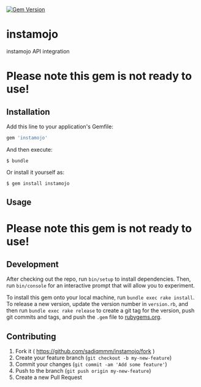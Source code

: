 [![Gem Version](https://badge.fury.io/rb/instamojo.svg)](http://badge.fury.io/rb/instamojo)
# instamojo

instamojo API integration

# Please note this gem is not ready to use!

## Installation

Add this line to your application's Gemfile:

```ruby
gem 'instamojo'
```

And then execute:

    $ bundle

Or install it yourself as:

    $ gem install instamojo

## Usage

# Please note this gem is not ready to use!

## Development

After checking out the repo, run `bin/setup` to install dependencies. Then, run `bin/console` for an interactive prompt that will allow you to experiment.

To install this gem onto your local machine, run `bundle exec rake install`. To release a new version, update the version number in `version.rb`, and then run `bundle exec rake release` to create a git tag for the version, push git commits and tags, and push the `.gem` file to [rubygems.org](https://rubygems.org).

## Contributing

1. Fork it ( https://github.com/sadiqmmm/instamojo/fork )
2. Create your feature branch (`git checkout -b my-new-feature`)
3. Commit your changes (`git commit -am 'Add some feature'`)
4. Push to the branch (`git push origin my-new-feature`)
5. Create a new Pull Request
